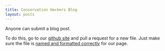 ```yaml
---
title: Conservation Hackers Blog
layout: posts
---
```


Anyone can submit a blog post.

To do this, go to our [github site](https://github.com/cbrown5/conservationhackers/tree/master/_posts) and pull a request for a new file. Just make sure the file is [named and formatted correctly](https://docs.github.com/en/github/working-with-github-pages/adding-content-to-your-github-pages-site-using-jekyll#adding-a-new-post-to-your-site) for our page.
